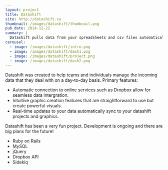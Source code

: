 ```yaml
---
layout: project
title: Datashift
site: http://datashift.ca
thumbnail: /images/datashift/thumbnail.png
pub_date: 2014-12-22
summary: | 
  Datashift pulls data from your spreadsheets and csv files automatically, and allows you to create a variety of graphics.  Create a great-looking dashboard for your team's data!<br/><br/>
carousel:
  - image: /images/datashift/intro.png
  - image: /images/datashift/dash1.png
  - image: /images/datashift/project.png
  - image: /images/datashift/dash2.png
---
```



Datashift was created to help teams and individuals manage the incoming data that they deal with on a day-to-day basis.  Primary features:

- Automatic connection to online services such as Dropbox allow for seamless data intergration.
- Intuitive graphic creation features that are straightforward to use but create powerful visuals.
- Real-time updates to your data automatically sync to your datashift projects and graphics.

Datashift has been a very fun project.  Development is ongoing and there are big plans for the future!

<ul class="technology-list">
  <li>Ruby on Rails</li>
  <li>MySQL</li>
  <li>jQuery</li>
  <li>Dropbox API</li>
  <li>Sidekiq</li>
</ul>
